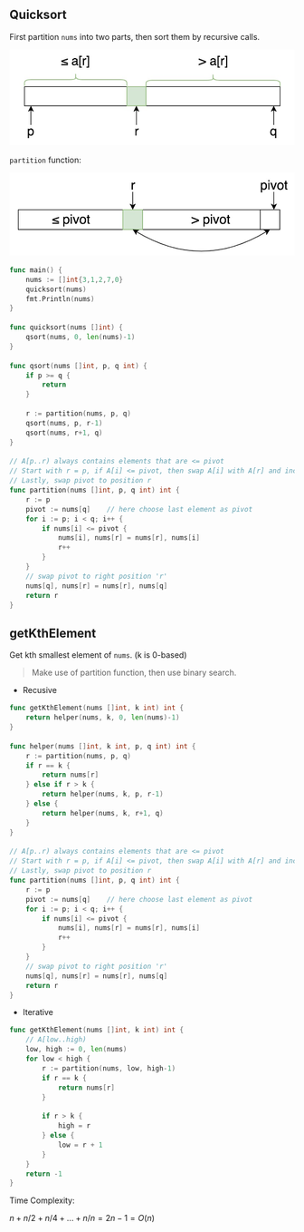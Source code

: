 ## Quicksort

First partition `nums` into two parts, then sort them by recursive calls.

![2018-12-27-20-26-11](_image/2018-12-27-20-26-11.jpg)

`partition` function:

![2018-12-27-20-44-29](_image/2018-12-27-20-44-29.jpg)

```go
func main() {
	nums := []int{3,1,2,7,0}
	quicksort(nums)
	fmt.Println(nums)
}

func quicksort(nums []int) {
	qsort(nums, 0, len(nums)-1)
}

func qsort(nums []int, p, q int) {
	if p >= q {
		return
	}

	r := partition(nums, p, q)
	qsort(nums, p, r-1)
	qsort(nums, r+1, q)
}

// A[p..r) always contains elements that are <= pivot
// Start with r = p, if A[i] <= pivot, then swap A[i] with A[r] and increment r
// Lastly, swap pivot to position r
func partition(nums []int, p, q int) int {
	r := p
	pivot := nums[q]	// here choose last element as pivot
	for i := p; i < q; i++ {
		if nums[i] <= pivot {
			nums[i], nums[r] = nums[r], nums[i]
			r++
		}
	}
	// swap pivot to right position 'r'
	nums[q], nums[r] = nums[r], nums[q]
	return r
}
```



## getKthElement

Get kth smallest element of `nums`. (k is 0-based)

> Make use of partition function, then use binary search.

- Recusive

```go
func getKthElement(nums []int, k int) int {
	return helper(nums, k, 0, len(nums)-1)
}

func helper(nums []int, k int, p, q int) int {
	r := partition(nums, p, q)
	if r == k {
		return nums[r]
	} else if r > k {
		return helper(nums, k, p, r-1)
	} else {
		return helper(nums, k, r+1, q)
	}
}

// A[p..r) always contains elements that are <= pivot
// Start with r = p, if A[i] <= pivot, then swap A[i] with A[r] and increment r
// Lastly, swap pivot to position r
func partition(nums []int, p, q int) int {
	r := p
	pivot := nums[q]	// here choose last element as pivot
	for i := p; i < q; i++ {
		if nums[i] <= pivot {
			nums[i], nums[r] = nums[r], nums[i]
			r++
		}
	}
	// swap pivot to right position 'r'
	nums[q], nums[r] = nums[r], nums[q]
	return r
}
```

- Iterative

```go
func getKthElement(nums []int, k int) int {
	// A[low..high)
	low, high := 0, len(nums)
	for low < high {
		r := partition(nums, low, high-1)
		if r == k {
			return nums[r]
		}

		if r > k {
			high = r
		} else {
			low = r + 1
		}
	}
	return -1
}
```

Time Complexity:

$n + n/2 + n/4 + ... + n/n = 2n-1 = O(n)$ 
